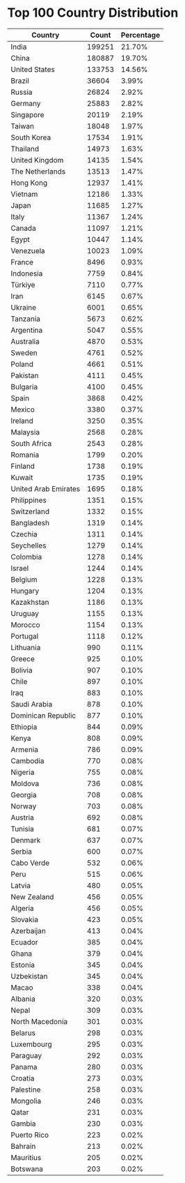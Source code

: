 # Top 100 Country Distribution
| Country | Count | Percentage |
|----|----|----|
| India | 199251 | 21.70% |
| China | 180887 | 19.70% |
| United States | 133753 | 14.56% |
| Brazil | 36604 | 3.99% |
| Russia | 26824 | 2.92% |
| Germany | 25883 | 2.82% |
| Singapore | 20119 | 2.19% |
| Taiwan | 18048 | 1.97% |
| South Korea | 17534 | 1.91% |
| Thailand | 14973 | 1.63% |
| United Kingdom | 14135 | 1.54% |
| The Netherlands | 13513 | 1.47% |
| Hong Kong | 12937 | 1.41% |
| Vietnam | 12186 | 1.33% |
| Japan | 11685 | 1.27% |
| Italy | 11367 | 1.24% |
| Canada | 11097 | 1.21% |
| Egypt | 10447 | 1.14% |
| Venezuela | 10023 | 1.09% |
| France | 8496 | 0.93% |
| Indonesia | 7759 | 0.84% |
| Türkiye | 7110 | 0.77% |
| Iran | 6145 | 0.67% |
| Ukraine | 6001 | 0.65% |
| Tanzania | 5673 | 0.62% |
| Argentina | 5047 | 0.55% |
| Australia | 4870 | 0.53% |
| Sweden | 4761 | 0.52% |
| Poland | 4661 | 0.51% |
| Pakistan | 4111 | 0.45% |
| Bulgaria | 4100 | 0.45% |
| Spain | 3868 | 0.42% |
| Mexico | 3380 | 0.37% |
| Ireland | 3250 | 0.35% |
| Malaysia | 2568 | 0.28% |
| South Africa | 2543 | 0.28% |
| Romania | 1799 | 0.20% |
| Finland | 1738 | 0.19% |
| Kuwait | 1735 | 0.19% |
| United Arab Emirates | 1695 | 0.18% |
| Philippines | 1351 | 0.15% |
| Switzerland | 1332 | 0.15% |
| Bangladesh | 1319 | 0.14% |
| Czechia | 1311 | 0.14% |
| Seychelles | 1279 | 0.14% |
| Colombia | 1278 | 0.14% |
| Israel | 1244 | 0.14% |
| Belgium | 1228 | 0.13% |
| Hungary | 1204 | 0.13% |
| Kazakhstan | 1186 | 0.13% |
| Uruguay | 1155 | 0.13% |
| Morocco | 1154 | 0.13% |
| Portugal | 1118 | 0.12% |
| Lithuania | 990 | 0.11% |
| Greece | 925 | 0.10% |
| Bolivia | 907 | 0.10% |
| Chile | 897 | 0.10% |
| Iraq | 883 | 0.10% |
| Saudi Arabia | 878 | 0.10% |
| Dominican Republic | 877 | 0.10% |
| Ethiopia | 844 | 0.09% |
| Kenya | 808 | 0.09% |
| Armenia | 786 | 0.09% |
| Cambodia | 770 | 0.08% |
| Nigeria | 755 | 0.08% |
| Moldova | 736 | 0.08% |
| Georgia | 708 | 0.08% |
| Norway | 703 | 0.08% |
| Austria | 692 | 0.08% |
| Tunisia | 681 | 0.07% |
| Denmark | 637 | 0.07% |
| Serbia | 600 | 0.07% |
| Cabo Verde | 532 | 0.06% |
| Peru | 515 | 0.06% |
| Latvia | 480 | 0.05% |
| New Zealand | 456 | 0.05% |
| Algeria | 456 | 0.05% |
| Slovakia | 423 | 0.05% |
| Azerbaijan | 413 | 0.04% |
| Ecuador | 385 | 0.04% |
| Ghana | 379 | 0.04% |
| Estonia | 345 | 0.04% |
| Uzbekistan | 345 | 0.04% |
| Macao | 338 | 0.04% |
| Albania | 320 | 0.03% |
| Nepal | 309 | 0.03% |
| North Macedonia | 301 | 0.03% |
| Belarus | 298 | 0.03% |
| Luxembourg | 295 | 0.03% |
| Paraguay | 292 | 0.03% |
| Panama | 280 | 0.03% |
| Croatia | 273 | 0.03% |
| Palestine | 258 | 0.03% |
| Mongolia | 246 | 0.03% |
| Qatar | 231 | 0.03% |
| Gambia | 230 | 0.03% |
| Puerto Rico | 223 | 0.02% |
| Bahrain | 213 | 0.02% |
| Mauritius | 205 | 0.02% |
| Botswana | 203 | 0.02% |
